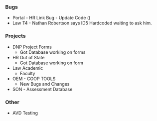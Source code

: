 
### Bugs
- Portal - HR Link Bug - Update Code ()
- Law T4 - Nathan Robertson says ID5 Hardcoded waiting to ask him.
### Projects
- DNP Project Forms
	- Got Database working on forms
- HR Out of State
	- Got Database working on form
- Law Academic
	- Faculty
- OEM - COOP TOOLS 
	- New Bugs and Changes
- SON - Assessment Database
### Other
- AVD Testing